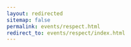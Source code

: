 ```yaml
---
layout: redirected
sitemap: false
permalink: events/respect.html
redirect_to: events/respect/index.html
---
```

